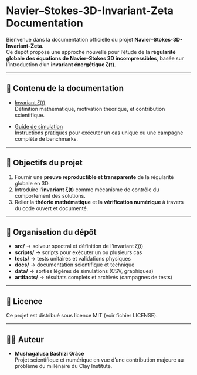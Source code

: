 # Navier–Stokes-3D-Invariant-Zeta Documentation

Bienvenue dans la documentation officielle du projet **Navier–Stokes-3D-Invariant-Zeta**.  
Ce dépôt propose une approche nouvelle pour l’étude de la **régularité globale des équations de Navier–Stokes 3D incompressibles**, basée sur l’introduction d’un **invariant énergétique ζ(t)**.

---

## 📑 Contenu de la documentation

- [Invariant ζ(t)](invariant_zeta.md)  
  Définition mathématique, motivation théorique, et contribution scientifique.

- [Guide de simulation](howto_runs.md)  
  Instructions pratiques pour exécuter un cas unique ou une campagne complète de benchmarks.

---

## 🎯 Objectifs du projet

1. Fournir une **preuve reproductible et transparente** de la régularité globale en 3D.  
2. Introduire l’**invariant ζ(t)** comme mécanisme de contrôle du comportement des solutions.  
3. Relier la **théorie mathématique** et la **vérification numérique** à travers du code ouvert et documenté.  

---

## 📂 Organisation du dépôt

- **src/** → solveur spectral et définition de l’invariant ζ(t)  
- **scripts/** → scripts pour exécuter un ou plusieurs cas  
- **tests/** → tests unitaires et validations physiques  
- **docs/** → documentation scientifique et technique  
- **data/** → sorties légères de simulations (CSV, graphiques)  
- **artifacts/** → résultats complets et archivés (campagnes de tests)  

---

## 📜 Licence

Ce projet est distribué sous licence MIT (voir fichier LICENSE).

---

## 👨‍💻 Auteur

- **Mushagalusa Bashizi Grâce**  
  Projet scientifique et numérique en vue d’une contribution majeure au problème du millénaire du Clay Institute.
